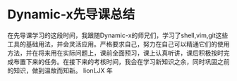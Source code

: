 # Dynamic-x先导课总结

   在先导课学习的这段时间，我跟随Dynamic-x的师兄们，学习了shell,vim,git这些工具的基础用法，并会灵活应用。严格要求自己，努力在自己可以精通它们的使用方法，并在将来用在实际问题上，课前全面预习，课上认真听讲，课后积极按时完成布置下来的任务。在接下来的考核时间，我会在学习新知识之余，同时巩固之前的知识，做到温故而知新。
                                                                                               lionLJX
年